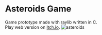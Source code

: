 # Asteroids Game

Game prototype made with raylib written in C.\
Play web version on [itch.io](https://laup1.itch.io/asteroids-game). 
![asteroids](https://github.com/LauP31/AsteroidsGame/assets/36768564/8edc0950-4971-423d-8f4f-c9df040a13bb)


